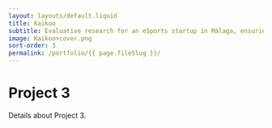 ```yaml
---
layout: layouts/default.liquid
title: Kaikoo
subtitle: Evaluative research for an eSports startup in Málaga, ensuring market fit for a successful product launch.
image: Kaikoo+cover.png
sort-order: 3
permalink: /portfolio/{{ page.fileSlug }}/
---
```


# Project 3

Details about Project 3.
